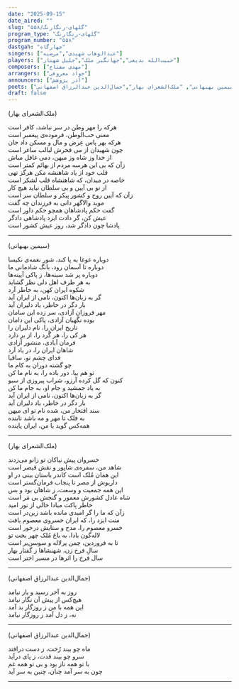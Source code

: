 ```yaml
---
date: "2025-09-15"
date_aired: ""
slug: "گلهای-رنگارنگ/۵۵۸"
program_type: "گلهای-رنگارنگ"
program_number: "۵۵۸"
dastgah: "چهارگاه"
singers: ["عبدالوهاب شهیدی","مرضیه"]
players: ["حبیب‌الله بدیعی","جهانگیر ملک","جلیل شهناز"]
composers: ["مهدی مفتاح"]
arrangers: ["جواد معروفی"]
announcers: ["آذر پژوهش"]
poets: ["سیمین بهبهانی", "ملک‌الشعرای بهار","جمال‌الدین عبدالرزاق اصفهانی"]
draft: false
---
```


(ملک‌الشعرای بهار)

هرکه را مهر وطن در سر نباشد، کافر است  
معنی حب‌الوطن، فرموده‌ی پیغمبر است  
هرکه بهر پاس عِرض و مال و مسکن داد جان  
چون شهیدان از می فخرش لبالب ساغر است  
از خدا وز شاه وز میهن، دمی غافل مباش  
زآن که بی این هرسه مردم از بهائم کمتر است  
قلب خود از یاد شاهنشه مکن هرگز تهی  
خاصه در میدان، که شاهنشاه قلب لشکر است  
از تو بی آیین و بی سلطان نیاید هیچ کار  
زآن که آیین روح و کشور پیکر و سلطان سر است  
موبد والاگهر دانی به فرزندان چه گفت  
گفت حکم پادشاهان همچو حکم داور است  
عیش کن، گر دادت ایزد پادشاهی دادگر  
پادشا چون دادگر شد، روز عیش کشور است  

---

(سیمین بهبهانی)

دوباره غوغا به پا کند، شور نغمه‌ی نکیسا  
دوباره تا آسمان رود، بانگ شادمانی ما  
دوباره پر شد سینه‌ها، ز پاکی آیینه‌ها  
به هر طرف اهل دلی نظر گشاید  
شکوه ایران کهن، به خاطر آرد  
گر به زبان‌ها اکنون، نامی از ایران آید  
بار دگر در خاطر، یاد دلیران آید  
مهر فروزانِ آزادی، سر زده این سامان  
بوده نگهبان آزادی، پاکی این دامان  
تاریخ ایران را، نام دلیران را  
هر کی را، هر گُرد را، از بر دارد  
فرمان آبادی، منشور آزادی  
شاهان ایران را، در یاد آرد  
فدای چشم تو، ساقیا  
چو گشته دوران به کام ما  
تو هم بیا، دور باده را، به نام ما کن  
کنون که گل کرده آرزو، شراب پیروزی از سبو  
به یاد جمشید و جام او، به جام ما کن  
گر به زبان‌ها اکنون، نامی از ایران آید  
بار دگر در خاطر، یاد دلیران آید  
سند افتخار من، شده نام تو ای میهن  
به فلک تا مهر و مه باشد تابنده  
همه‌کس گوید با من، ایران پاینده

---

(ملک‌الشعرای بهار)

خسروان پیش نیاکان تو زانو می‌زدند  
شاهد من، سفره‌ی شاپور و نقش قیصر است  
این همان مُلک است کاندر باستان بینی در او  
داریوش از مصر تا پنجاب فرمان‌گستر است  
این همه جمعیت و وسعت، ز شاهان بود و بس  
شاه عادل کشورش معمور و گنجش بی مَر است  
خاطر پاکت مبادا خالی از نور امید  
زآن که ما را گر امیدی مانده باشد زین‌در است  
منت ایزد را، که ایران خسروی معصوم یافت  
خسرو معصوم را، مدح و ستایش درخور است  
لاله‌گون بادا، به باغ مُلک چهر بخت تو  
تا به فروردین، چمن پرلاله و سوسن‌بر است  
سالِ فرخ زن، شهنشاها ز گفتار بهار  
سال فرخ را اثرها در مسیر اختر است

---

(جمال‌الدین عبدالرزاق اصفهانی)

روز به آخر رسید و یار نیامد  
هیچ‌کس از پیش آن نگار نیامد  
این همه با من ز روزگار بد آمد  
نه، ز دل آمد ز روزگار نیامد   

---

(جمال‌الدین عبدالرزاق اصفهانی)

ماه چو بیند رُخت، ز دست درافتد  
سرو چو بیند قدت، ز پای درآید  
با تو همه ناز بود و بی تو همه غم  
چون به سر آمد چنان، چنین به سر آید

---




